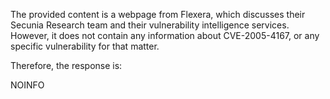 The provided content is a webpage from Flexera, which discusses their Secunia Research team and their vulnerability intelligence services. However, it does not contain any information about CVE-2005-4167, or any specific vulnerability for that matter.

Therefore, the response is:

NOINFO